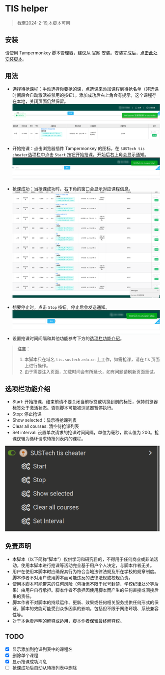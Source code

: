 # TIS helper

> 截至2024-2-19,本脚本可用

## 安装

请使用 Tampermonkey 脚本管理器，建议从 [官网](https://www.tampermonkey.net/)
安装。安装完成后，[点击此处安装脚本](https://raw.githubusercontent.com/vollate/SUSTech-tis-cheater/main/tis-cheater.user.js)。

## 用法

- 选择待抢课程：手动选择你要抢的课，点选课来添加课程到待抢名单（非选课时间段会自动激活被禁用的按钮）。添加成功后右上角会有提示，这个课程存在本地，关闭页面仍然保留。
  ![add](img/add-course.png)
  <br/><br/>
- 开始抢课：点击浏览器插件 Tampermonkey 的图标，在 `SUSTech tis cheater`选项栏中点击 `Start` 按钮开始抢课。开始后右上角会显示通知。
  ![start](img/start.png)
  <br/><br/>
- 抢课成功：当抢课成功时，右下角的窗口会显示对应课程信息。
  ![success](img/success.png)
  <br/><br/>
- 想要停止时，点击 `Stop` 按钮。停止后会发送通知。
  ![stop](img/stop.png)
- 设置抢课时间间隔和其他功能参考下方的[选项栏功能介绍](#选项栏功能介绍)。

> **注意**：
> 1. 本脚本只在域名 `tis.sustech.edu.cn` 上工作，如需抢课，请在 tis 页面上进行操作。
> 2. 由于需要注入页面，加载时间会有所延长，如有问题请刷新页面重试。

## 选项栏功能介绍

- Start: 开始抢课，结束前请不要关闭当前标签或切换到别的标签，保持浏览器标签处于激活状态。否则脚本可能被浏览器暂停执行。
- Stop: 停止抢课
- Show selected：显示待抢课列表
- Clear all courses: 清空待抢课列表
- Set interval: 设置单次请求的抢课时间间隔，单位为毫秒，默认值为 200。抢课逻辑为循环请求待抢列表内的课程。

![exmaple](img/example.png)

## 免责声明

- 本脚本（以下简称“脚本”）仅供学习和研究目的，不得用于任何商业或非法活动。使用本脚本进行抢课等活动完全基于用户个人决定，与脚本作者无关。
- 用户在使用本脚本时应确保其行为符合当地法律法规及所在学校的规章制度。脚本作者不对用户使用脚本而可能违反的法律法规或校规负责。
- 使用本脚本可能带来的任何风险（包括但不限于帐号封禁、学校纪律处分等后果）由用户自行承担。脚本作者不承担因使用脚本而产生的任何直接或间接后果的责任。
- 脚本作者不对脚本的持续运作、更新、效果或任何相关服务提供任何形式的保证。脚本的效能可能受到众多因素的影响，包括但不限于网络环境、系统兼容性等。
- 对于本免责声明的解释或适用，脚本作者保留最终解释权。

## TODO

- [x] 显示添加到抢课列表中的课程名
- [x] 删除单个课程
- [x] 显示抢课成功消息
- [ ] 抢课成功后自动从待抢列表中删除
